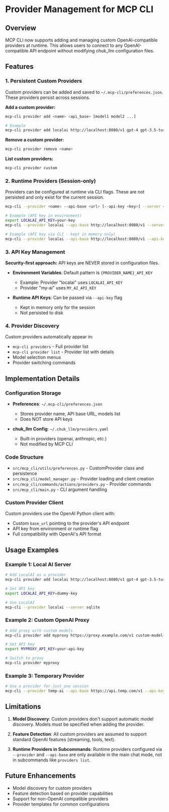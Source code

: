 # Provider Management for MCP CLI

## Overview
MCP CLI now supports adding and managing custom OpenAI-compatible providers at runtime. This allows users to connect to any OpenAI-compatible API endpoint without modifying chuk_llm configuration files.

## Features

### 1. Persistent Custom Providers
Custom providers can be added and saved to `~/.mcp-cli/preferences.json`. These providers persist across sessions.

**Add a custom provider:**
```bash
mcp-cli provider add <name> <api_base> [model1 model2 ...]

# Example
mcp-cli provider add localai http://localhost:8080/v1 gpt-4 gpt-3.5-turbo
```

**Remove a custom provider:**
```bash
mcp-cli provider remove <name>
```

**List custom providers:**
```bash
mcp-cli provider custom
```

### 2. Runtime Providers (Session-only)
Providers can be configured at runtime via CLI flags. These are not persisted and only exist for the current session.

```bash
mcp-cli --provider <name> --api-base <url> [--api-key <key>] --server <server>

# Example (API key in environment)
export LOCALAI_API_KEY=your-key
mcp-cli --provider localai --api-base http://localhost:8080/v1 --server sqlite

# Example (API key via CLI - kept in memory only)
mcp-cli --provider localai --api-base http://localhost:8080/v1 --api-key temp-key --server sqlite
```

### 3. API Key Management
**Security-first approach:** API keys are NEVER stored in configuration files.

- **Environment Variables**: Default pattern is `{PROVIDER_NAME}_API_KEY`
  - Example: Provider "localai" uses `LOCALAI_API_KEY`
  - Provider "my-ai" uses `MY_AI_API_KEY`
  
- **Runtime API Keys**: Can be passed via `--api-key` flag
  - Kept in memory only for the session
  - Not persisted to disk

### 4. Provider Discovery
Custom providers automatically appear in:
- `mcp-cli providers` - Full provider list
- `mcp-cli provider list` - Provider list with details  
- Model selection menus
- Provider switching commands

## Implementation Details

### Configuration Storage
- **Preferences**: `~/.mcp-cli/preferences.json`
  - Stores provider name, API base URL, models list
  - Does NOT store API keys
  
- **chuk_llm Config**: `~/.chuk_llm/providers.yaml`
  - Built-in providers (openai, anthropic, etc.)
  - Not modified by MCP CLI

### Code Structure
- `src/mcp_cli/utils/preferences.py` - CustomProvider class and persistence
- `src/mcp_cli/model_manager.py` - Provider loading and client creation
- `src/mcp_cli/commands/actions/providers.py` - Provider commands
- `src/mcp_cli/main.py` - CLI argument handling

### Custom Provider Client
Custom providers use the OpenAI Python client with:
- Custom `base_url` pointing to the provider's API endpoint
- API key from environment or runtime flag
- Full compatibility with OpenAI's API format

## Usage Examples

### Example 1: Local AI Server
```bash
# Add LocalAI as a provider
mcp-cli provider add localai http://localhost:8080/v1 gpt-4 gpt-3.5-turbo

# Set API key
export LOCALAI_API_KEY=dummy-key

# Use LocalAI
mcp-cli --provider localai --server sqlite
```

### Example 2: Custom OpenAI Proxy
```bash
# Add proxy with custom models
mcp-cli provider add myproxy https://proxy.example.com/v1 custom-model-1 custom-model-2

# Set API key
export MYPROXY_API_KEY=your-api-key

# Switch to proxy
mcp-cli provider myproxy
```

### Example 3: Temporary Provider
```bash
# Use a provider for just one session
mcp-cli --provider temp-ai --api-base https://api.temp.com/v1 --api-key test-key --server sqlite
```

## Limitations

1. **Model Discovery**: Custom providers don't support automatic model discovery. Models must be specified when adding the provider.

2. **Feature Detection**: All custom providers are assumed to support standard OpenAI features (streaming, tools, text).

3. **Runtime Providers in Subcommands**: Runtime providers configured via `--provider` and `--api-base` are only available in the main chat mode, not in subcommands like `providers list`.

## Future Enhancements

- Model discovery for custom providers
- Feature detection based on provider capabilities
- Support for non-OpenAI compatible providers
- Provider templates for common configurations